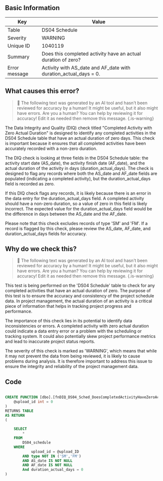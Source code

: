 ## Basic Information
| Key         | Value          |
|-------------|----------------|
| Table       | DS04 Schedule |
| Severity    | WARNING |
| Unique ID   | 1040119   |
| Summary     | Does this completed activity have an actual duration of zero? |
| Error message | Activity with AS_date and AF_date with duration_actual_days = 0. |

## What causes this error?

> :robot: The following text was generated by an AI tool and hasn't been reviewed for accuracy by a human! It might be useful, but it also might have errors. Are you a human? You can help by reviewing it for accuracy! Edit it as needed then remove this message.
{.is-warning}

The Data Integrity and Quality (DIQ) check titled "Completed Activity with Zero Actual Duration" is designed to identify any completed activities in the DS04 Schedule table that have an actual duration of zero days. This check is important because it ensures that all completed activities have been accurately recorded with a non-zero duration.

The DIQ check is looking at three fields in the DS04 Schedule table: the activity start date (AS_date), the activity finish date (AF_date), and the actual duration of the activity in days (duration_actual_days). The check is designed to flag any records where both the AS_date and AF_date fields are populated (indicating a completed activity), but the duration_actual_days field is recorded as zero.

If this DIQ check flags any records, it is likely because there is an error in the data entry for the duration_actual_days field. A completed activity should have a non-zero duration, so a value of zero in this field is likely incorrect. The expected value for the duration_actual_days field would be the difference in days between the AS_date and the AF_date. 

Please note that this check excludes records of type 'SM' and 'FM'. If a record is flagged by this check, please review the AS_date, AF_date, and duration_actual_days fields for accuracy.
## Why do we check this?

> :robot: The following text was generated by an AI tool and hasn't been reviewed for accuracy by a human! It might be useful, but it also might have errors. Are you a human? You can help by reviewing it for accuracy! Edit it as needed then remove this message.
{.is-warning}

This test is being performed on the 'DS04 Schedule' table to check for any completed activities that have an actual duration of zero. The purpose of this test is to ensure the accuracy and consistency of the project schedule data. In project management, the actual duration of an activity is a critical piece of information that helps in tracking project progress and performance. 

The importance of this check lies in its potential to identify data inconsistencies or errors. A completed activity with zero actual duration could indicate a data entry error or a problem with the scheduling or tracking system. It could also potentially skew project performance metrics and lead to inaccurate project status reports.

The severity of this check is marked as 'WARNING', which means that while it may not prevent the data from being reviewed, it is likely to cause problems during analysis. It is therefore important to address this issue to ensure the integrity and reliability of the project management data.
## Code

```sql

CREATE FUNCTION [dbo].[fnDIQ_DS04_Sched_DoesCompletedActivityHaveZeroActDur] (
	@upload_id int = 0
)
RETURNS TABLE
AS RETURN
(
	
	SELECT
		*
	FROM
		DS04_schedule
	WHERE
			upload_id = @upload_ID
		AND type NOT IN ('SM','FM')
		AND AS_date IS NOT NULL
		AND AF_date IS NOT NULL
		And duration_actual_days = 0
)
```
